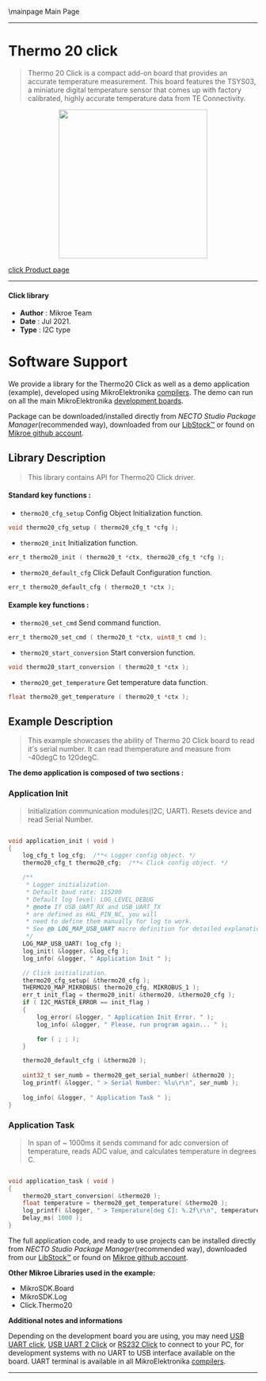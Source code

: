 \mainpage Main Page

---
# Thermo 20 click

> Thermo 20 Click is a compact add-on board that provides an accurate temperature measurement. This board features the TSYS03, a miniature digital temperature sensor that comes up with factory calibrated, highly accurate temperature data from TE Connectivity.

<p align="center">
  <img src="https://download.mikroe.com/images/click_for_ide/thermo20_click.png" height=300px>
</p>

[click Product page](https://www.mikroe.com/thermo-20-click)

---


#### Click library

- **Author**        : Mikroe Team
- **Date**          : Jul 2021.
- **Type**          : I2C type


# Software Support

We provide a library for the Thermo20 Click
as well as a demo application (example), developed using MikroElektronika
[compilers](https://www.mikroe.com/necto-studio).
The demo can run on all the main MikroElektronika [development boards](https://www.mikroe.com/development-boards).

Package can be downloaded/installed directly from *NECTO Studio Package Manager*(recommended way), downloaded from our [LibStock&trade;](https://libstock.mikroe.com) or found on [Mikroe github account](https://github.com/MikroElektronika/mikrosdk_click_v2/tree/master/clicks).

## Library Description

> This library contains API for Thermo20 Click driver.

#### Standard key functions :

- `thermo20_cfg_setup` Config Object Initialization function.
```c
void thermo20_cfg_setup ( thermo20_cfg_t *cfg );
```

- `thermo20_init` Initialization function.
```c
err_t thermo20_init ( thermo20_t *ctx, thermo20_cfg_t *cfg );
```

- `thermo20_default_cfg` Click Default Configuration function.
```c
err_t thermo20_default_cfg ( thermo20_t *ctx );
```

#### Example key functions :

- `thermo20_set_cmd` Send command function.
```c
err_t thermo20_set_cmd ( thermo20_t *ctx, uint8_t cmd );
```

- `thermo20_start_conversion` Start conversion function.
```c
void thermo20_start_conversion ( thermo20_t *ctx );
```

- `thermo20_get_temperature` Get temperature data function.
```c
float thermo20_get_temperature ( thermo20_t *ctx );
```

## Example Description

> This example showcases the ability of Thermo 20 Click board to
 read it's serial number. It can read themperature and measure from -40degC to 120degC.

**The demo application is composed of two sections :**

### Application Init

> Initialization communication modules(I2C, UART). Resets device and read Serial Number.

```c

void application_init ( void ) 
{
    log_cfg_t log_cfg;  /**< Logger config object. */
    thermo20_cfg_t thermo20_cfg;  /**< Click config object. */

    /** 
     * Logger initialization.
     * Default baud rate: 115200
     * Default log level: LOG_LEVEL_DEBUG
     * @note If USB_UART_RX and USB_UART_TX 
     * are defined as HAL_PIN_NC, you will 
     * need to define them manually for log to work. 
     * See @b LOG_MAP_USB_UART macro definition for detailed explanation.
     */
    LOG_MAP_USB_UART( log_cfg );
    log_init( &logger, &log_cfg );
    log_info( &logger, " Application Init " );

    // Click initialization.
    thermo20_cfg_setup( &thermo20_cfg );
    THERMO20_MAP_MIKROBUS( thermo20_cfg, MIKROBUS_1 );
    err_t init_flag = thermo20_init( &thermo20, &thermo20_cfg );
    if ( I2C_MASTER_ERROR == init_flag ) 
    {
        log_error( &logger, " Application Init Error. " );
        log_info( &logger, " Please, run program again... " );

        for ( ; ; );
    }

    thermo20_default_cfg ( &thermo20 );
    
    uint32_t ser_numb = thermo20_get_serial_number( &thermo20 );
    log_printf( &logger, " > Serial Number: %lu\r\n", ser_numb );
    
    log_info( &logger, " Application Task " );
}

```

### Application Task

> In span of ~ 1000ms it sends command for adc conversion of temperature, reads ADC value,
 and calculates temperature in degrees C.

```c

void application_task ( void ) 
{
    thermo20_start_conversion( &thermo20 );
    float temperature = thermo20_get_temperature( &thermo20 );
    log_printf( &logger, " > Temperature[deg C]: %.2f\r\n", temperature );
    Delay_ms( 1000 );
}

```

The full application code, and ready to use projects can be installed directly from *NECTO Studio Package Manager*(recommended way), downloaded from our [LibStock&trade;](https://libstock.mikroe.com) or found on [Mikroe github account](https://github.com/MikroElektronika/mikrosdk_click_v2/tree/master/clicks).

**Other Mikroe Libraries used in the example:**

- MikroSDK.Board
- MikroSDK.Log
- Click.Thermo20

**Additional notes and informations**

Depending on the development board you are using, you may need
[USB UART click](https://www.mikroe.com/usb-uart-click),
[USB UART 2 Click](https://www.mikroe.com/usb-uart-2-click) or
[RS232 Click](https://www.mikroe.com/rs232-click) to connect to your PC, for
development systems with no UART to USB interface available on the board. UART
terminal is available in all MikroElektronika
[compilers](https://shop.mikroe.com/compilers).

---
